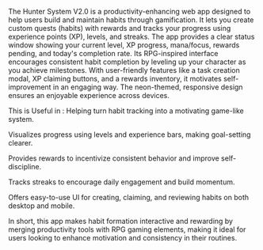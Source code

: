 The Hunter System V2.0 is a productivity-enhancing web app designed to help users build and maintain habits through gamification. It lets you create custom quests (habits) with rewards and tracks your progress using experience points (XP), levels, and streaks. The app provides a clear status window showing your current level, XP progress, mana/focus, rewards pending, and today's completion rate. Its RPG-inspired interface encourages consistent habit completion by leveling up your character as you achieve milestones. With user-friendly features like a task creation modal, XP claiming buttons, and a rewards inventory, it motivates self-improvement in an engaging way. The neon-themed, responsive design ensures an enjoyable experience across devices.

This is Useful in :
Helping turn habit tracking into a motivating game-like system.

Visualizes progress using levels and experience bars, making goal-setting clearer.

Provides rewards to incentivize consistent behavior and improve self-discipline.

Tracks streaks to encourage daily engagement and build momentum.

Offers easy-to-use UI for creating, claiming, and reviewing habits on both desktop and mobile.

In short, this app makes habit formation interactive and rewarding by merging productivity tools with RPG gaming elements, making it ideal for users looking to enhance motivation and consistency in their routines.
